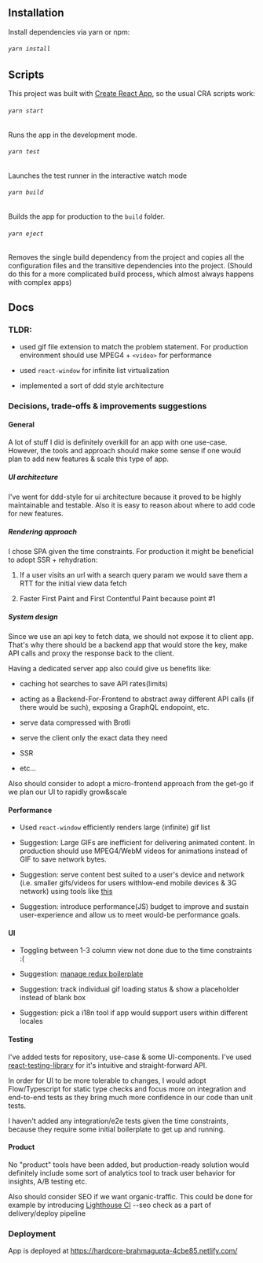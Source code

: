## Installation

Install dependencies via yarn or npm:

###### `yarn install`

## Scripts

This project was built with [Create React App](<[https://create-react-app.dev/](https://create-react-app.dev/)>), so the usual CRA scripts work:

###### `yarn start`

Runs the app in the development mode.

###### `yarn test`

Launches the test runner in the interactive watch mode

###### `yarn build`

Builds the app for production to the `build` folder.

###### `yarn eject`

Removes the single build dependency from the project and copies all the configuration files and the transitive dependencies into the project. (Should do this for a more complicated build process, which almost always happens with complex apps)

## Docs

### TLDR:

- used gif file extension to match the problem statement. For production environment should use MPEG4 + `<video>` for performance

- used `react-window` for infinite list virtualization

- implemented a sort of ddd style architecture

### Decisions, trade-offs & improvements suggestions

#### General

A lot of stuff I did is definitely overkill for an app with one use-case. However, the tools and approach should make some sense if one would plan to add new features & scale this type of app.

##### UI architecture

I've went for ddd-style for ui architecture because it proved to be highly maintainable and testable. Also it is easy to reason about where to add code for new features.

##### Rendering approach

I chose SPA given the time constraints. For production it might be beneficial to adopt SSR + rehydration:

1. If a user visits an url with a search query param we would save them a RTT for the initial view data fetch

2. Faster First Paint and First Contentful Paint because point #1

##### System design

Since we use an api key to fetch data, we should not expose it to client app. That's why there should be a backend app that would store the key, make API calls and proxy the response back to the client.

Having a dedicated server app also could give us benefits like:

- caching hot searches to save API rates(limits)

- acting as a Backend-For-Frontend to abstract away different API calls (if there would be such), exposing a GraphQL endopoint, etc.

- serve data compressed with Brotli

- serve the client only the exact data they need

- SSR

- etc...

Also should consider to adopt a micro-frontend approach from the get-go if we plan our UI to rapidly grow&scale

#### Performance

- Used `react-window` efficiently renders large (infinite) gif list

- Suggestion: Large GIFs are inefficient for delivering animated content. In production should use MPEG4/WebM videos for animations instead of GIF to save network bytes.

- Suggestion: serve content best suited to a user's device and network (i.e. smaller gifs/videos for users withlow-end mobile devices & 3G network) using tools like [this](https://github.com/GoogleChromeLabs/react-adaptive-hooks)
- Suggestion: introduce performance(JS) budget to improve and sustain user-experience and allow us to meet would-be performance goals.

#### UI

- Toggling between 1-3 column view not done due to the time constraints :(

- Suggestion: [manage redux boilerplate](<[https://redux.js.org/recipes/reducing-boilerplate](https://redux.js.org/recipes/reducing-boilerplate)>)

- Suggestion: track individual gif loading status & show a placeholder instead of blank box

- Suggestion: pick a i18n tool if app would support users within different locales

#### Testing

I've added tests for repository, use-case & some UI-components. I've used [react-testing-library](<[https://github.com/testing-library/react-testing-library](https://github.com/testing-library/react-testing-library)>) for it's intuitive and straight-forward API.

In order for UI to be more tolerable to changes, I would adopt Flow/Typescript for static type checks and focus more on integration and end-to-end tests as they bring much more confidence in our code than unit tests.

I haven't added any integration/e2e tests given the time constraints, because they require some initial boilerplate to get up and running.

#### Product

No "product" tools have been added, but production-ready solution would definitely include some sort of analytics tool to track user behavior for insights, A/B testing etc.

Also should consider SEO if we want organic-traffic. This could be done for example by introducing [Lighthouse CI](<[https://github.com/GoogleChrome/lighthouse-ci](https://github.com/GoogleChrome/lighthouse-ci)>) --seo check as a part of delivery/deploy pipeline

### Deployment

App is deployed at https://hardcore-brahmagupta-4cbe85.netlify.com/
